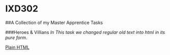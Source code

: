 # IXD302

##A Collection of my Master Apprentice Tasks

###Heroes & Villians
*In This task we changed regular old text into html in its pure form.*

[Plain HTML](https://amygrahamie.github.io/IXD302/Sherlock-Holmes/heroes-and-villains.html)
